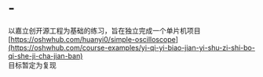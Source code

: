 # -  
以嘉立创开源工程为基础的练习，旨在独立完成一个单片机项目  
[https://oshwhub.com/huanyi0/simple-oscilloscope](https://oshwhub.com/course-examples/yi-qi-yi-biao-jian-yi-shu-zi-shi-bo-qi-she-ji-cha-jian-ban)  
目标暂定为复现  

